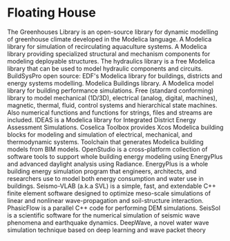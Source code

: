 # Floating House

The Greenhouses Library is an open-source library for dynamic modelling of greenhouse climate developed in the Modelica language. A Modelica library for simulation of recirculating aquaculture systems. A Modelica library providing specialized structural and mechanism components for modeling deployable structures. The hydraulics library is a free Modelica library that can be used to model hydraulic components and circuits. BuildSysPro open source: EDF's Modelica library for buildings, districts and energy systems modelling. Modelica Buildings library. A Modelica model library for building performance simulations. Free (standard conforming) library to model mechanical (1D/3D), electrical (analog, digital, machines), magnetic, thermal, fluid, control systems and hierarchical state machines. Also numerical functions and functions for strings, files and streams are included. IDEAS is a Modelica library for Integrated District Energy Assessment Simulations. Coselica Toolbox provides Xcos Modelica building blocks for modeling and simulation of electrical, mechanical, and thermodynamic systems. Toolchain that generates Modelica building models from BIM models. OpenStudio is a cross-platform collection of software tools to support whole building energy modeling using EnergyPlus and advanced daylight analysis using Radiance. EnergyPlus is a whole building energy simulation program that engineers, architects, and researchers use to model both energy consumption and water use in buildings. Seismo-VLAB (a.k.a SVL) is a simple, fast, and extendable C++ finite element software designed to optimize meso-scale simulations of linear and nonlinear wave-propagation and soil-structure interaction. PhasicFlow is a parallel C++ code for performing DEM simulations. SeisSol is a scientific software for the numerical simulation of seismic wave phenomena and earthquake dynamics. DeepWave, a novel water wave simulation technique based on deep learning and wave packet theory